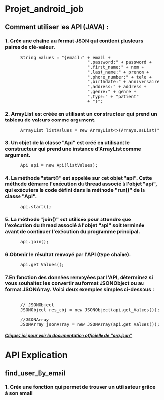 # Projet_android_job

## Comment utiliser les API (JAVA) :

### 1. Crée une chaîne au format JSON qui contient plusieurs paires de clé-valeur.

<pre>
      String values = "{email:" + email +
                                ",password:" + password +
                                ",first_name:" + nom +
                                ",last_name:" + prenom +
                                ",phone_number:" + tele +
                                ",birthdate:" + anniversaire +
                                ",address:" + address +
                                ",genre:" + genre +
                                ",type:" + "patient"
                                + "}";
</pre>

### 2. ArrayList est créée en utilisant un constructeur qui prend un tableau de valeurs comme argument. 

<pre>
      ArrayList<String> listValues = new ArrayList<>(Arrays.asList("inscription", "None", "Jiojio000608.", values));
</pre>

### 3. Un objet de la classe "Api" est créé en utilisant le constructeur qui prend une instance d'ArrayList comme argument.

<pre>
      Api api = new Api(listValues);
</pre>

### 4.  La méthode "start()" est appelée sur cet objet "api". Cette méthode démarre l'exécution du thread associé à l'objet "api", qui exécutera le code défini dans la méthode "run()" de la classe "Api".

<pre>
      api.start();
</pre>

### 5. La méthode "join()" est utilisée pour attendre que l'exécution du thread associé à l'objet "api" soit terminée avant de continuer l'exécution du programme principal. 

<pre>
      api.join();
</pre>

### 6.Obtenir le résultat renvoyé par l'API (type chaîne).

<pre>
      api.get_Values();
</pre>

### 7.En fonction des données renvoyées par l'API, déterminez si vous souhaitez les convertir au format JSONObject ou au format JSONArray. Voici deux exemples simples ci-dessous :

<pre> 
      // JSONObject 
      JSONObject res_obj = new JSONObject(api.get_Values());
    
      //JSONArray
      JSONArray jsonArray = new JSONArray(api.get_Values());
</pre>

##### [Cliquez ici pour voir la documentation officielle de "org.json"](https://stleary.github.io/JSON-java/index.html)

# API Explication

## find_user_By_email 

### 1. Crée une fonction qui permet de trouver un utilisateur grâce à son email  
 
 <pre>
 
 <pre>

